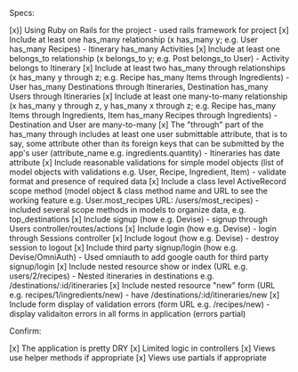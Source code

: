 Specs:

 [x)] Using Ruby on Rails for the project - used rails framework for project
 [x] Include at least one has_many relationship (x has_many y; e.g. User has_many Recipes) - Itinerary has_many Activities
 [x] Include at least one belongs_to relationship (x belongs_to y; e.g. Post belongs_to User) - Activity belongs to Itinerary
 [x] Include at least two has_many through relationships (x has_many y through z; e.g. Recipe has_many Items through Ingredients) - User has_many Destinations through Itineraries, Destination has_many Users through Itineraries
 [x] Include at least one many-to-many relationship (x has_many y through z, y has_many x through z; e.g. Recipe has_many Items through Ingredients, Item has_many Recipes through Ingredients) - Destination and User are many-to-many
 [x] The "through" part of the has_many through includes at least one user submittable attribute, that is to say, some attribute other than its foreign keys that can be submitted by the app's user (attribute_name e.g. ingredients.quantity) - Itineraries has date attribute
 [x] Include reasonable validations for simple model objects (list of model objects with validations e.g. User, Recipe, Ingredient, Item) - validate format and presence of required data
 [x] Include a class level ActiveRecord scope method (model object & class method name and URL to see the working feature e.g. User.most_recipes URL: /users/most_recipes) - included several scope methods in models to organize data, e.g. top_destinations
 [x] Include signup (how e.g. Devise) - signup through Users controller/routes/actions
 [x] Include login (how e.g. Devise) - login through Sessions controller
 [x] Include logout (how e.g. Devise) - destroy session to logout
 [x] Include third party signup/login (how e.g. Devise/OmniAuth) - Used omniauth to add google oauth for third party signup/login
 [x] Include nested resource show or index (URL e.g. users/2/recipes) - Nested itineraries in destinations e.g. /destinations/:id/itineraries
 [x] Include nested resource "new" form (URL e.g. recipes/1/ingredients/new) - have /destinations/:id/itineraries/new
 [x] Include form display of validation errors (form URL e.g. /recipes/new) - display validaiton errors in all forms in application (errors partial)

Confirm:

 [x] The application is pretty DRY
 [x] Limited logic in controllers
 [x] Views use helper methods if appropriate
 [x] Views use partials if appropriate